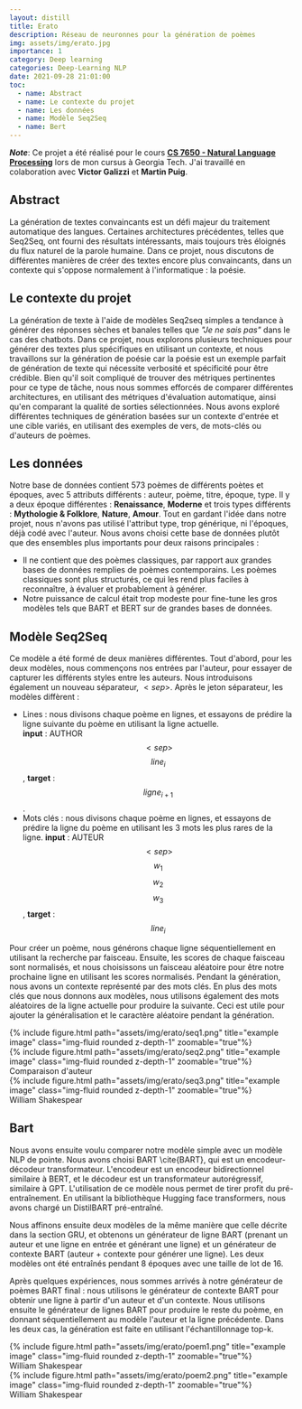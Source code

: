 ```yaml
---
layout: distill
title: Erato
description: Réseau de neuronnes pour la génération de poèmes 
img: assets/img/erato.jpg
importance: 1
category: Deep learning
categories: Deep-Learning NLP
date: 2021-09-28 21:01:00
toc:
  - name: Abstract
  - name: Le contexte du projet
  - name: Les données
  - name: Modèle Seq2Seq
  - name: Bert
---
```



***Note***:
Ce projet a été réalisé pour le cours [**CS 7650 - Natural Language Processing**](https://cocoxu.github.io/CS7650_fall2021/) lors de mon cursus à Georgia Tech. J'ai travaillé en colaboration avec **Victor Galizzi** et **Martin Puig**.


## Abstract

La génération de textes convaincants est un défi majeur du traitement automatique des langues. Certaines architectures précédentes, telles que Seq2Seq, ont fourni des résultats intéressants, mais toujours très éloignés du flux naturel de la parole humaine. Dans ce projet, nous discutons de différentes manières de créer des textes encore plus convaincants, dans un contexte qui s'oppose normalement à l'informatique : la poésie. 

## Le contexte du projet

La génération de texte à l'aide de modèles Seq2seq simples a tendance à générer des réponses sèches et banales telles que *"Je ne sais pas"* dans le cas des chatbots. Dans ce projet, nous explorons plusieurs techniques pour générer des textes plus spécifiques en utilisant un contexte, et nous travaillons sur la génération de poésie car la poésie est un exemple parfait de génération de texte qui nécessite verbosité et spécificité pour être crédible. Bien qu'il soit compliqué de trouver des métriques pertinentes pour ce type de tâche, nous nous sommes efforcés de comparer différentes architectures, en utilisant des métriques d'évaluation automatique, ainsi qu'en comparant la qualité de sorties sélectionnées. Nous avons exploré différentes techniques de génération basées sur un contexte d'entrée et une cible variés, en utilisant des exemples de vers, de mots-clés ou d'auteurs de poèmes.

## Les données

Notre base de données contient 573 poèmes de différents poètes et époques, avec 5 attributs différents : auteur, poème, titre, époque, type. Il y a deux époque différentes : **Renaissance**, **Moderne** et trois types différents : **Mythologie & Folklore**, **Nature**, **Amour**. Tout en gardant l'idée dans notre projet, nous n'avons pas utilisé l'attribut type, trop générique, ni l'époques, déjà codé avec l'auteur. 
Nous avons choisi cette base de données plutôt que des ensembles plus importants pour deux raisons principales :

- Il ne contient que des poèmes classiques, par rapport aux grandes bases de données remplies de poèmes contemporains. Les poèmes classiques sont plus structurés, ce qui les rend plus faciles à reconnaître, à évaluer et probablement à générer.
- Notre puissance de calcul était trop modeste pour fine-tune les gros modèles tels que BART et BERT sur de grandes bases de données.


## Modèle Seq2Seq

Ce modèle a été formé de deux manières différentes. Tout d'abord, pour les deux modèles, nous commençons nos entrées par l'auteur, pour essayer de capturer les différents styles entre les auteurs. Nous introduisons également un nouveau séparateur, $<sep>$.
Après le jeton séparateur, les modèles diffèrent : 
- Lines : nous divisons chaque poème en lignes, et essayons de prédire la ligne suivante du poème en utilisant la ligne actuelle.   
   **input** : AUTHOR $$<sep>$$ $$line_i$$, **target** : $$ligne_{i+1}$$.
- Mots clés : nous divisons chaque poème en lignes, et essayons de prédire la ligne du poème en utilisant les 3 mots les plus rares de la ligne. **input** : AUTEUR $$<sep>$$ $$w_1$$ $$w_2$$ $$w_3$$, **target** : $$line_{i}$$


Pour créer un poème, nous générons chaque ligne séquentiellement en utilisant la recherche par faisceau. Ensuite, les scores de chaque faisceau sont normalisés, et nous choisissons un faisceau aléatoire pour être notre prochaine ligne en utilisant les scores normalisés. Pendant la génération, nous avons un contexte représenté par des mots clés.
En plus des mots clés que nous donnons aux modèles, nous utilisons également des mots aléatoires de la ligne actuelle pour produire la suivante. Ceci est utile pour ajouter la généralisation et le caractère aléatoire pendant la génération.

<div class="row">
    <div class="col-sm mt-3 mt-md-0">
        {% include figure.html path="assets/img/erato/seq1.png" title="example image" class="img-fluid rounded z-depth-1" zoomable="true"%}
    </div>
    <div class="col-sm mt-3 mt-md-0">
        {% include figure.html path="assets/img/erato/seq2.png" title="example image" class="img-fluid rounded z-depth-1" zoomable="true"%}
    </div>
</div>
<div class="caption">
Comparaison d'auteur
</div>

<div class="row">
    <div class="col-sm mt-3 mt-md-0">
        {% include figure.html path="assets/img/erato/seq3.png" title="example image" class="img-fluid rounded z-depth-1" zoomable="true"%}
    </div>
</div>
<div class="caption">
William Shakespear
</div>


## Bart


Nous avons ensuite voulu comparer notre modèle simple avec un modèle NLP de pointe. Nous avons choisi BART \cite{BART}, qui est un encodeur-décodeur transformateur. L'encodeur est un encodeur bidirectionnel similaire à BERT, et le décodeur est un transformateur autorégressif, similaire à GPT. L'utilisation de ce modèle nous permet de tirer profit du pré-entraînement. En utilisant la bibliothèque Hugging face transformers, nous avons chargé un DistilBART pré-entraîné.

Nous affinons ensuite deux modèles de la même manière que celle décrite dans la section GRU, et obtenons un générateur de ligne BART (prenant un auteur et une ligne en entrée et générant une ligne) et un générateur de contexte BART (auteur + contexte pour générer une ligne). Les deux modèles ont été entraînés pendant 8 époques avec une taille de lot de 16.

Après quelques expériences, nous sommes arrivés à notre générateur de poèmes BART final : nous utilisons le générateur de contexte BART pour obtenir une ligne à partir d'un auteur et d'un contexte. Nous utilisons ensuite le générateur de lignes BART pour produire le reste du poème, en donnant séquentiellement au modèle l'auteur et la ligne précédente. Dans les deux cas, la génération est faite en utilisant l'échantillonnage top-k.


<div class="row">
    <div class="col-sm mt-3 mt-md-0">
        {% include figure.html path="assets/img/erato/poem1.png" title="example image" class="img-fluid rounded z-depth-1" zoomable="true"%}
    </div>
</div>
<div class="caption">
William Shakespear
</div>


<div class="row">
    <div class="col-sm mt-3 mt-md-0">
        {% include figure.html path="assets/img/erato/poem2.png" title="example image" class="img-fluid rounded z-depth-1" zoomable="true"%}
    </div>
</div>
<div class="caption">
William Shakespear
</div>


<br/><br/>
